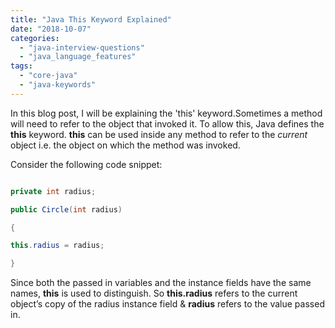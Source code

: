 ```yaml
---
title: "Java This Keyword Explained"
date: "2018-10-07"
categories: 
  - "java-interview-questions"
  - "java_language_features"
tags: 
  - "core-java"
  - "java-keywords"
---
```


In this blog post, I will be explaining the 'this' keyword.Sometimes a method will need to refer to the object that invoked it. To allow this, Java defines the **this** keyword. **this** can be used inside any method to refer to the _current_ object i.e. the object on which the method was invoked.

Consider the following code snippet:

```java

private int radius;

public Circle(int radius)

{

this.radius = radius;

}

````

Since both the passed in variables and the instance fields have the same names, **this** is used to distinguish. So **this.radius** refers to the current object’s copy of the radius instance field & **radius** refers to the value passed in.
